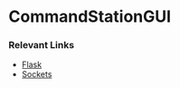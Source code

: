 CommandStationGUI
=================

### Relevant Links

* [Flask](http://flask.pocoo.org/docs/0.10/quickstart/)
* [Sockets](http://python-socketio.readthedocs.org/en/latest/)
